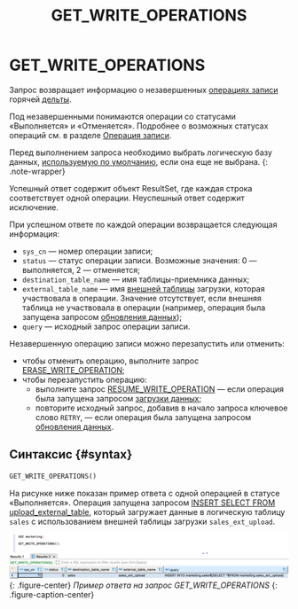﻿---
layout: default
title: GET_WRITE_OPERATIONS
nav_order: 34
parent: Запросы SQL+
grand_parent: Справочная информация
has_children: false
has_toc: false
---

# GET_WRITE_OPERATIONS

Запрос возвращает информацию о незавершенных 
[операциях записи](../../../overview/main_concepts/write_operation/write_operation.md) горячей 
[дельты](../../../overview/main_concepts/delta/delta.md). 

Под незавершенными понимаются операции со статусами 
«Выполняется» и «Отменяется». Подробнее о возможных статусах операций см. в разделе 
[Операция записи](../../../overview/main_concepts/write_operation/write_operation.md#write_operation_statuses).

Перед выполнением запроса необходимо выбрать логическую базу данных, 
[используемую по умолчанию](../../../working_with_system/other_features/default_db_set-up/default_db_set-up.md), 
если она еще не выбрана.
{: .note-wrapper}

Успешный ответ содержит объект ResultSet, где каждая строка соответствует одной операции. Неуспешный ответ содержит
исключение.

При успешном ответе по каждой операции возвращается следующая информация:
* `sys_cn` — номер операции записи;
* `status` — статус операции записи. Возможные значения: 0 — выполняется, 2 — отменяется;
* `destination_table_name` — имя таблицы-приемника данных;
* `external_table_name` — имя [внешней таблицы](../../../overview/main_concepts/external_table/external_table.md) 
  загрузки, которая участвовала в операции. Значение отсутствует, если внешняя таблица не участвовала в операции 
  (например, операция была запущена запросом [обновления данных](../../../working_with_system/data_update/data_update.md));
* `query` — исходный запрос операции записи.

Незавершенную операцию записи можно перезапустить или отменить:
* чтобы отменить операцию, выполните запрос [ERASE_WRITE_OPERATION](../ERASE_WRITE_OPERATION/ERASE_WRITE_OPERATION.md);
* чтобы перезапустить операцию:
  * выполните запрос [RESUME_WRITE_OPERATION](../RESUME_WRITE_OPERATION/RESUME_WRITE_OPERATION.md) — если операция была
    запущена запросом [загрузки данных](../../../working_with_system/data_upload/data_upload.md);
  * повторите исходный запрос, добавив в начало запроса ключевое слово `RETRY`, — если операция была запущена запросом
    [обновления данных](../../../working_with_system/data_update/data_update.md).
  
## Синтаксис {#syntax}

```sql
GET_WRITE_OPERATIONS()
```

На рисунке ниже показан пример ответа с одной операцией в статусе «Выполняется». 
Операция запущена запросом [INSERT SELECT FROM upload_external_table](../INSERT_SELECT_FROM_upload_external_table/INSERT_SELECT_FROM_upload_external_table.md), который 
загружает данные в логическую таблицу `sales` с использованием внешней таблицы загрузки `sales_ext_upload`.

![](get_write_operations.png)
{: .figure-center}
*Пример ответа на запрос GET_WRITE_OPERATIONS*
{: .figure-caption-center}